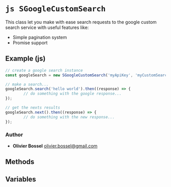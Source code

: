 


<!-- @namespace    sugar.js.google -->

# ```js SGoogleCustomSearch ```


This class let you make with ease search requests to the google custom search service
with useful features like:
- Simple pagination system
- Promise support



## Example (js)

```js
// create a google search instance
const googleSearch = new SGoogleCustomSearch('myApiKey', 'myCustomSearchContextKey');

// make a search...
googleSearch.search('hello world').then((response) => {
		// do something with the google response...
});

// get the nexts results
googleSearch.next().then((response) => {
		// do something with the new response...
});
```


### Author
- **Olivier Bossel** <a href="mailto:olivier.bossel@gmail.com">olivier.bossel@gmail.com</a> 


## Methods



## Variables


